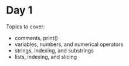 # Day 1

Topics to cover:
- comments, print()
- variables, numbers, and numerical operators
- strings, indexing, and substrings
- lists, indexing, and slicing